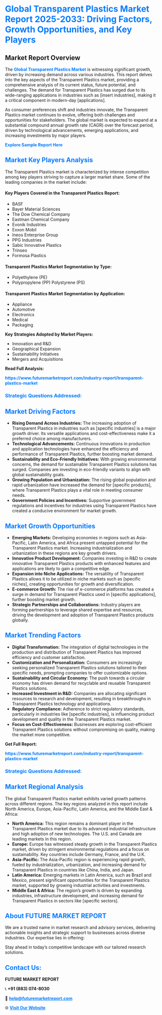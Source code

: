 <h1 style="color: #007BFF;">Global Transparent Plastics Market Report 2025-2033: Driving Factors, Growth Opportunities, and Key Players</h1>

<section id="overview">
<h2>Market Report Overview</h2>
<p>The <a href="https://www.futuremarketreport.com/industry-report/transparent-plastics-market" style="color: #007BFF; text-decoration: none;"><strong>Global Transparent Plastics Market</strong></a> is witnessing significant growth, driven by increasing demand across various industries. This report delves into the key aspects of the Transparent Plastics market, providing a comprehensive analysis of its current status, future potential, and challenges. The demand for Transparent Plastics has surged due to its wide-ranging applications in industries such as [insert industries], making it a critical component in modern-day [applications].</p>
<p>As consumer preferences shift and industries innovate, the Transparent Plastics market continues to evolve, offering both challenges and opportunities for stakeholders. The global market is expected to expand at a substantial compound annual growth rate (CAGR) over the forecast period, driven by technological advancements, emerging applications, and increasing investments by major players.</p>
</section>

<section id="overview">
<p><a href="https://www.futuremarketreport.com/request-sample/reportId=83274" style="color: #007BFF; text-decoration: none;"><strong>Explore Sample Report Here</strong></a></p>
</section>

<section id="key-players">
<h2 style="color: #007BFF;">Market Key Players Analysis</h2>
<p>The Transparent Plastics market is characterized by intense competition among key players striving to capture a larger market share. Some of the leading companies in the market include:</p>
<h4>Key Players Covered in the Transparent Plastics Report:</h4>
<ul><li>BASF</li><li>Bayer Material Sciences</li><li>The Dow Chemical Company</li><li>Eastman Chemical Company</li><li>Evonik Industries</li><li>Exxon Mobil</li><li>Ineos Enterprise Group</li><li>PPG Industries</li><li>Sabic Innovative Plastics</li><li>Trinseo</li><li>Formosa Plastics</li></ul>
<h4>Transparent Plastics Market Segmentation by Type:</h4>
<ul><li>Polyethylene (PE)</li><li>Polypropylene (PP) Polystyrene (PS)</li></ul>

<h4>Transparent Plastics Market Segmentation by Application:</h4>
<ul><li>Appliance</li><li>Automotive</li><li>Electronics</li><li>Medical</li><li>Packaging</li></ul>
<p><strong>Key Strategies Adopted by Market Players:</strong></p>
<ul>
<li>Innovation and R&D</li>
<li>Geographical Expansion</li>
<li>Sustainability Initiatives</li>
<li>Mergers and Acquisitions</li>
</ul>
</section>

<section>
<p><strong>Read Full Analysis: </strong></p><a href="https://www.futuremarketreport.com/industry-report/transparent-plastics-market" style="color: #007BFF; text-decoration: none;"><strong>https://www.futuremarketreport.com/industry-report/transparent-plastics-market</strong></a>
<h3 style="color: #007BFF;">Strategic Questions Addressed:</h3>
</section>

<section id="driving-factors">
<h2 style="color: #007BFF;">Market Driving Factors</h2>
<ul>
<li><strong>Rising Demand Across Industries:</strong> The increasing adoption of Transparent Plastics in industries such as [specific industries] is a major growth driver. Its versatile applications and cost-effectiveness make it a preferred choice among manufacturers.</li>
<li><strong>Technological Advancements:</strong> Continuous innovations in production and application technologies have enhanced the efficiency and performance of Transparent Plastics, further boosting market demand.</li>
<li><strong>Sustainability and Eco-Friendly Initiatives:</strong> With growing environmental concerns, the demand for sustainable Transparent Plastics solutions has surged. Companies are investing in eco-friendly variants to align with global sustainability goals.</li>
<li><strong>Growing Population and Urbanization:</strong> The rising global population and rapid urbanization have increased the demand for [specific products], where Transparent Plastics plays a vital role in meeting consumer needs.</li>
<li><strong>Government Policies and Incentives:</strong> Supportive government regulations and incentives for industries using Transparent Plastics have created a conducive environment for market growth.</li>
</ul>
</section>

<section id="growth-opportunities">
<h2 style="color: #007BFF;">Market Growth Opportunities</h2>
<ul>
<li><strong>Emerging Markets:</strong> Developing economies in regions such as Asia-Pacific, Latin America, and Africa present untapped potential for the Transparent Plastics market. Increasing industrialization and urbanization in these regions are key growth drivers.</li>
<li><strong>Innovative Product Development:</strong> Companies investing in R&D to create innovative Transparent Plastics products with enhanced features and applications are likely to gain a competitive edge.</li>
<li><strong>Expansion into Niche Applications:</strong> The versatility of Transparent Plastics allows it to be utilized in niche markets such as [specific niches], creating opportunities for growth and diversification.</li>
<li><strong>E-commerce Growth:</strong> The rise of e-commerce platforms has created a surge in demand for Transparent Plastics used in [specific applications], further boosting market growth.</li>
<li><strong>Strategic Partnerships and Collaborations:</strong> Industry players are forming partnerships to leverage shared expertise and resources, driving the development and adoption of Transparent Plastics products globally.</li>
</ul>
</section>

<section id="trending-factors">
<h2 style="color: #007BFF;">Market Trending Factors</h2>
<ul>
<li><strong>Digital Transformation:</strong> The integration of digital technologies in the production and distribution of Transparent Plastics has improved efficiency and customer satisfaction.</li>
<li><strong>Customization and Personalization:</strong> Consumers are increasingly seeking personalized Transparent Plastics solutions tailored to their specific needs, prompting companies to offer customizable options.</li>
<li><strong>Sustainability and Circular Economy:</strong> The push towards a circular economy has driven demand for recyclable and reusable Transparent Plastics solutions.</li>
<li><strong>Increased Investment in R&D:</strong> Companies are allocating significant resources to research and development, resulting in breakthroughs in Transparent Plastics technology and applications.</li>
<li><strong>Regulatory Compliance:</strong> Adherence to strict regulatory standards, particularly in industries like [specific industries], is influencing product development and quality in the Transparent Plastics market.</li>
<li><strong>Focus on Cost-Effectiveness:</strong> Businesses are exploring cost-efficient Transparent Plastics solutions without compromising on quality, making the market more competitive.</li>
</ul>
</section>

<section>
<p><strong>Get Full Report: </strong></p><a href="https://www.futuremarketreport.com/industry-report/transparent-plastics-market" style="color: #007BFF; text-decoration: none;"><strong>https://www.futuremarketreport.com/industry-report/transparent-plastics-market</strong></a>
<h3 style="color: #007BFF;">Strategic Questions Addressed:</h3>
</section>


<section id="regional-analysis">
<h2 style="color: #007BFF;">Market Regional Analysis</h2>
<p>The global Transparent Plastics market exhibits varied growth patterns across different regions. The key regions analyzed in this report include North America, Europe, Asia-Pacific, Latin America, and the Middle East & Africa:</p>
<ul>
<li><strong>North America:</strong> This region remains a dominant player in the Transparent Plastics market due to its advanced industrial infrastructure and high adoption of new technologies. The U.S. and Canada are leading markets in this region.</li>
<li><strong>Europe:</strong> Europe has witnessed steady growth in the Transparent Plastics market, driven by stringent environmental regulations and a focus on sustainability. Key countries include Germany, France, and the U.K.</li>
<li><strong>Asia-Pacific:</strong> The Asia-Pacific region is experiencing rapid growth, fueled by industrialization, urbanization, and increasing demand for Transparent Plastics in countries like China, India, and Japan.</li>
<li><strong>Latin America:</strong> Emerging markets in Latin America, such as Brazil and Mexico, present significant opportunities for the Transparent Plastics market, supported by growing industrial activities and investments.</li>
<li><strong>Middle East & Africa:</strong> The region’s growth is driven by expanding industries, infrastructure development, and increasing demand for Transparent Plastics in sectors like [specific sectors].</li>
</ul>
</section>

<footer>
<h2 style="color: #007BFF;">About FUTURE MARKET REPORT</h2>
<p>We are a trusted name in market research and advisory services, delivering actionable insights and strategic support to businesses across diverse industries. Our expertise lies in offering:</p>

<p>Stay ahead in today’s competitive landscape with our tailored research solutions.</p>

<h2 style="color: #007BFF;">Contact Us:</h2>
<p><strong>FUTURE MARKET REPORT</strong></p>
<p>📞 <strong>+91 (883) 074-8030</strong></p>
<p>📧 <strong><a href="mailto:help@futuremarketreport.com" style="color: #007BFF;">help@futuremarketreport.com</a></strong></p>
<p>🌐 <strong><a href="https://www.futuremarketreport.com/" style="color: #007BFF;">Visit Our Website</a></strong></p>
</footer>